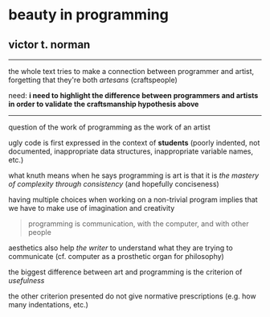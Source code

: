 # beauty in programming

## victor t. norman

---

the whole text tries to make a connection between programmer and artist, forgetting that they're both *artesans* (craftspeople)

need: **i need to highlight the difference between programmers and artists in order to validate the craftsmanship hypothesis above**

---

question of the work of programming as the work of an artist

ugly code is first expressed in the context of **students** (poorly indented, not documented, inappropriate data structures, inappropriate variable names, etc.)

what knuth means when he says programming is art is that it is *the mastery of complexity through consistency* (and hopefully conciseness)

having multiple choices when working on a non-trivial program implies that we have to make use of imagination and creativity

> programming is communication, with the computer, and with other people

aesthetics also help *the writer* to understand what they are trying to communicate (cf. computer as a prosthetic organ for philosophy)

the biggest difference between art and programming is the criterion of *usefulness*

the other criterion presented do not give normative prescriptions (e.g. how many indentations, etc.)
